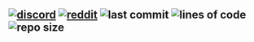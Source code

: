 [![discord](https://img.shields.io/discord/843551077759844362?logo=discord)](https://discord.gg/7tW8ZAtGr5)
[![reddit](https://img.shields.io/reddit/subreddit-subscribers/0b0t)](https://old.reddit.com/r/0b0t/)
![last commit](https://img.shields.io/github/last-commit/zeroBzeroT/packetderp)
![lines of code](https://tokei.rs/b1/github/zeroBzeroT/packetderp)
![repo size](https://img.shields.io/github/languages/code-size/zeroBzeroT/packetderp.svg?label=repo%20size)
---
